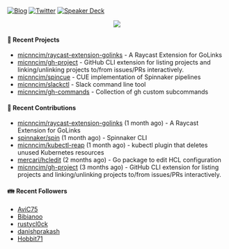 [![Blog](https://img.shields.io/badge/Blog-0?style=flat-square&logo=gatsby&color=181717&logoColor=white)](https://micnncim.com)
[![Twitter](https://img.shields.io/badge/Twitter-0?style=flat-square&logo=twitter&color=1DA1F2&logoColor=white)](https://twitter.com/micnncim)
[![Speaker Deck](https://img.shields.io/badge/Speaker_Deck-0?style=flat-square&logo=speaker-deck&color=009287&logoColor=white)](https://speakerdeck.com/micnncim)

<p align="center">
<img src="https://github-readme-stats.vercel.app/api?username=micnncim&show_icons=true&count_private=true" />
</p>

#### 🍎 Recent Projects

- [micnncim/raycast-extension-golinks](https://github.com/micnncim/raycast-extension-golinks) - A Raycast Extension for GoLinks
- [micnncim/gh-project](https://github.com/micnncim/gh-project) - GitHub CLI extension for listing projects and linking/unlinking projects to/from issues/PRs interactively.
- [micnncim/spincue](https://github.com/micnncim/spincue) - CUE implementation of Spinnaker pipelines
- [micnncim/slackctl](https://github.com/micnncim/slackctl) - Slack command line tool
- [micnncim/gh-commands](https://github.com/micnncim/gh-commands) - Collection of gh custom subcommands

#### 🌱 Recent Contributions

- [micnncim/raycast-extension-golinks](https://github.com/micnncim/raycast-extension-golinks) (1 month ago) - A Raycast Extension for GoLinks
- [spinnaker/spin](https://github.com/spinnaker/spin) (1 month ago) - Spinnaker CLI
- [micnncim/kubectl-reap](https://github.com/micnncim/kubectl-reap) (1 month ago) - kubectl plugin that deletes unused Kubernetes resources
- [mercari/hcledit](https://github.com/mercari/hcledit) (2 months ago) - Go package to edit HCL configuration
- [micnncim/gh-project](https://github.com/micnncim/gh-project) (3 months ago) - GitHub CLI extension for listing projects and linking/unlinking projects to/from issues/PRs interactively.

#### 👪  Recent Followers

- [AviC75](https://github.com/AviC75)
- [Bibianoo](https://github.com/Bibianoo)
- [rustycl0ck](https://github.com/rustycl0ck)
- [danishprakash](https://github.com/danishprakash)
- [Hobbit71](https://github.com/Hobbit71)
